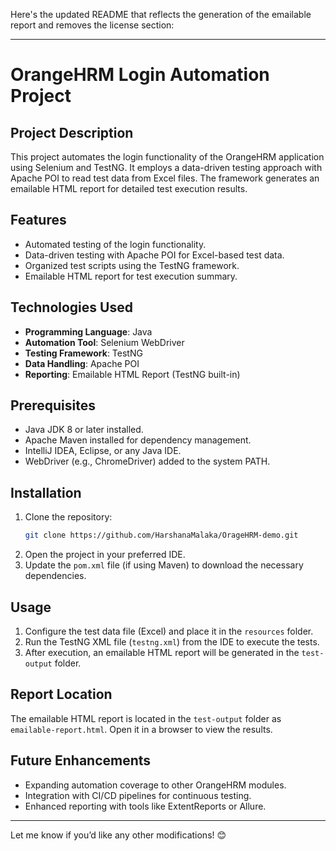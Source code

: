 Here's the updated README that reflects the generation of the emailable report and removes the license section:  

---

# OrangeHRM Login Automation Project  

## Project Description  
This project automates the login functionality of the OrangeHRM application using Selenium and TestNG. It employs a data-driven testing approach with Apache POI to read test data from Excel files. The framework generates an emailable HTML report for detailed test execution results.  

## Features  
- Automated testing of the login functionality.  
- Data-driven testing with Apache POI for Excel-based test data.  
- Organized test scripts using the TestNG framework.  
- Emailable HTML report for test execution summary.  

## Technologies Used  
- **Programming Language**: Java  
- **Automation Tool**: Selenium WebDriver  
- **Testing Framework**: TestNG  
- **Data Handling**: Apache POI  
- **Reporting**: Emailable HTML Report (TestNG built-in)  

## Prerequisites  
- Java JDK 8 or later installed.  
- Apache Maven installed for dependency management.  
- IntelliJ IDEA, Eclipse, or any Java IDE.  
- WebDriver (e.g., ChromeDriver) added to the system PATH.  

## Installation  
1. Clone the repository:  
   ```bash  
   git clone https://github.com/HarshanaMalaka/OrageHRM-demo.git
2. Open the project in your preferred IDE.  
3. Update the `pom.xml` file (if using Maven) to download the necessary dependencies.  

## Usage  
1. Configure the test data file (Excel) and place it in the `resources` folder.  
2. Run the TestNG XML file (`testng.xml`) from the IDE to execute the tests.  
3. After execution, an emailable HTML report will be generated in the `test-output` folder.  

## Report Location  
The emailable HTML report is located in the `test-output` folder as `emailable-report.html`. Open it in a browser to view the results.  

## Future Enhancements  
- Expanding automation coverage to other OrangeHRM modules.  
- Integration with CI/CD pipelines for continuous testing.  
- Enhanced reporting with tools like ExtentReports or Allure.  

---

Let me know if you’d like any other modifications! 😊
